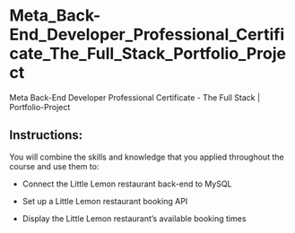 # Meta_Back-End_Developer_Professional_Certificate_The_Full_Stack_Portfolio_Project
Meta Back-End Developer Professional Certificate - The Full Stack | Portfolio-Project

## Instructions:

You will combine the skills and knowledge that you applied throughout the course and use them to:

- Connect the Little Lemon restaurant back-end to MySQL

- Set up a Little Lemon restaurant booking API

- Display the Little Lemon restaurant’s available booking times
